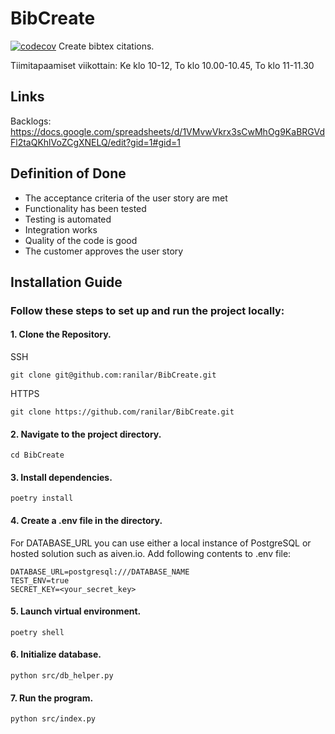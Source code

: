 # BibCreate
[![codecov](https://codecov.io/gh/ranilar/BibCreate/graph/badge.svg?token=4OKVYBREZ7)](https://codecov.io/gh/ranilar/BibCreate)
Create bibtex citations.

Tiimitapaamiset viikottain: 
Ke klo 10-12,
To klo 10.00-10.45,
To klo 11-11.30

## Links
Backlogs:
https://docs.google.com/spreadsheets/d/1VMvwVkrx3sCwMhOg9KaBRGVdFl2taQKhlVoZCgXNELQ/edit?gid=1#gid=1

## Definition of Done
- The acceptance criteria of the user story are met
- Functionality has been tested
- Testing is automated
- Integration works
- Quality of the code is good
- The customer approves the user story


## Installation Guide

### Follow these steps to set up and run the project locally:

#### 1. Clone the Repository.

SSH
```
git clone git@github.com:ranilar/BibCreate.git
```
HTTPS
```
git clone https://github.com/ranilar/BibCreate.git
```

#### 2. Navigate to the project directory.
```
cd BibCreate
```

#### 3. Install dependencies.
```
poetry install
```

#### 4. Create a .env file in the directory.


For DATABASE_URL you can use either a local instance of PostgreSQL or hosted solution such as aiven.io. Add following contents to .env file:
```
DATABASE_URL=postgresql:///DATABASE_NAME
TEST_ENV=true
SECRET_KEY=<your_secret_key>
```

#### 5. Launch virtual environment.
```
poetry shell
```

#### 6. Initialize database.
```
python src/db_helper.py
```

#### 7. Run the program.
```
python src/index.py
```

